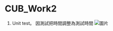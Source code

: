 # CUB_Work2
1. Unit test。
   因測試把時間調整為測試時間
  ![圖片](https://github.com/Hao12366666/CUB_Work2/assets/61863640/40393c50-efc0-4954-b92d-169c69418889)
